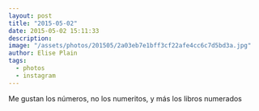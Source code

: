 ```yaml
---
layout: post
title: "2015-05-02"
date: 2015-05-02 15:11:33
description: 
image: "/assets/photos/201505/2a03eb7e1bff3cf22afe4cc6c7d5bd3a.jpg"
author: Elise Plain
tags: 
  - photos
  - instagram
---
```


Me gustan los números, no los numeritos, y más los libros numerados
<p></p>
